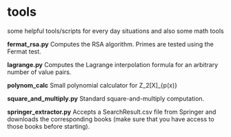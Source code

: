 # tools

some helpful tools/scripts for every day situations and also some math tools

**fermat_rsa.py**
  Computes the RSA algorithm. Primes are tested using the Fermat test.

**lagrange.py**
  Computes the Lagrange interpolation formula for an arbitrary number of value
  pairs.

**polynom_calc**
  Small polynomial calculator for Z_2[X]_{p(x)}

**square_and_multiply.py**
  Standard square-and-multiply computation.

**springer_extractor.py**
  Accepts a SearchResult.csv file from Springer and downloads the corresponding
  books (make sure that you have access to those books before starting).
